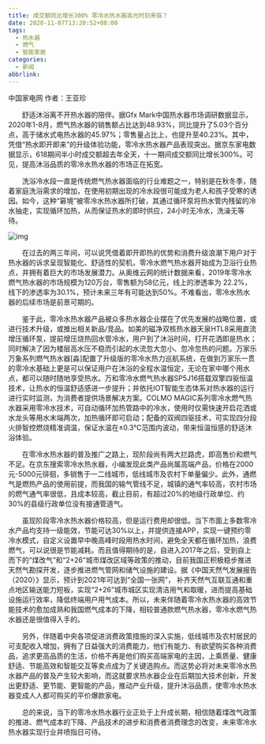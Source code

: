 ```yaml
---
title: 成交额同比增长300% 零冷水热水器高光时刻来临？
date: 2020-11-07T13:20:52+08:00
tags:
  - 热水器
  - 燃气
  - 智能家居
categories:
  - 新闻
abbrlink:
---
```


中国家电网 作者：王亚珍

　　舒适沐浴离不开热水器的陪伴。据Gfx Mark中国热水器市场调研数据显示，2020年1-8月，燃气热水器的销售额占比达到48.93%，同比提升了5.03个百分点，高于储水式电热水器的45.97%；零售量占比上，也提升至40.23%。其中，凭借“热水即开即来”的升级体验功能，零冷水热水器产品表现突出。据京东家电数据显示，618期间半小时成交额超去年全天，十一期间成交额同比增长300%。可见，提高沐浴品质的零冷水热水器的市场正在拓宽。

　　洗浴冷水段一直是传统燃气热水器面临的行业难题之一，特别是在秋冬季，随着家庭洗浴需求的增加，在使用初期出现的冷水段很可能成为老人和孩子受寒的诱因。如今，这种“窘境”被零冷水热水器所打破，其通过循环泵将热水管内残留的冷水抽走，实现循环加热，从而保证热水的即时供应，24小时无冷水，洗澡无等待。

![img](https://cdn.jsdelivr.net/gh/yakeing/Documentation@main/Hexo/images/5c2b-kcaeqzx9363595.png)

　　在过去的两三年间，可以说凭借着即开即热的优势和消费升级浪潮下用户对于热水器的诉求呈现智能化、舒适性的契机，零冷水燃气热水器开始成为卫浴行业热点，并拥有着巨大的市场发展潜力。从奥维云网的统计数据来看，2019年零冷水燃气热水器的市场规模为120万台，零售额为58亿元，线上的渗透率为 22.2%，线下的渗透率为30.1%，预计未来三年有可能达到50%。不难看出，零冷水热水器的后续市场是前景可期的。

　　鉴于此，零冷水热水器产品被众多热水器企业摆在了优先发展的战略位置，或进行技术升级，或推出相关新品/竞品。如美的磁净双核热水器天泉HTL8采用直流增压循环泵，提前增压烧热回水管冷水，用户到了沐浴时间，打开花洒即是热水；同时解决了因为楼层高水压不稳而引起的水流忽大忽小、忽冷忽热的问题。万家乐万象系列燃气热水器[淼]配置了升级版的零冷水热力巡航系统，在做到万家乐一贯的零冷水基础上更是可以保证用户在沐浴的全程水温恒定，无论在家中哪个用水点，都可以随时随地享受热水。万和零冷水燃气热水器SP5J16搭载双擎四驱恒温技术，让热水的恒温舒适感进一步提升；并依托IOT智能生态体系对热水器的运行进行实时监测，为消费者提供场景解决方案。COLMO MAGIC系列零冷水燃气热水器采用零冷水技术，可自动循环加热管路中的冷水，使用时仅需快速开启花洒或水龙头等用水末端两次，加热循环即可启动；配备的双阀四驱技术，可实现四分段火排智控燃烧精准调温，保证水温在±0.3℃范围内波动，带来恒温恒感的舒适沐浴体验。

　　在零冷水热水器的普及推广之路上，现阶段尚有两大拦路虎，即高售价和燃气不足。在京东搜索零冷水热水器，小编发现此类产品尚属高端产品，价格在2000元-5000元徘徊，多销售于一二线城市，低线城市及农村下单量偏少。此外，通燃气是燃热产品的使用前提，而我国的输气管线不足，城镇的通气率较高，农村市场的燃气通气率很低，且成本较高，截止目前，有超过20%的地级行政单位、约30%的县级行政单位没有接通管道气。

　　虽现阶段零冷水热水器价格较高，但是运行费用却很低。当下市面上多数零冷水产品均支持一级能效，节能可达30%以上，并提供连接APP，实现一键预约零冷水模式，自定义设置早中晚高峰时段用热水时间，避免全天都在循环加热，浪费燃气，可以说很是节能减耗。而且值得期待的是，自进入2017年之后，受到自上而下的“煤改气”和“2+26”城市煤改区域等政策的推动，目前我国正积极稳步推进天然气勘探开发，逐步推进燃气管网和储气设施的建设。据《中国天然气发展报告（2020）》显示，预计到2021年可达到“全国一张网”， 补齐天然气互联互通和重点地区输送能力短板，实现“2+26”城市城区实现清洁用气和取暖，进而提高基础设施运行效率，降低终端用户用气成本。所以，未来伴随着零冷水热水器的高效节能技术的愈加成熟和我国燃气成本的下降，相较普通款燃气热水器，零冷水燃气热水器还是很值得入手的。

　　另外，伴随着中央各项促进消费政策措施的深入实施，低线城市及农村居民的可支配收入增加，拥有了日益强大的消费能力，他们有能力、有欲望购买各种消费品，追求更高品质的生活，价格不再是他们购买高端家电的主因，上乘质量、健康舒适、节能高效和智能交互等卖点成为了关键选购点。而这势必将对未来零冷水热水器产品的普及产生较大影响，而这就要求热水器企业在后期加大技术创新，开发出更舒适、更节能、更智能的产品，推动产业升级，提升沐浴品质，使零冷水热水器变成人人都可购买的平价爆款家电。

　　总的来说，当下的零冷水热水器行业正处于上升成长期，相信随着煤改气政策的推进、燃气成本的下降、产品技术的进步和消费者消费理念的改变，未来零冷水热水器实现行业井喷指日可待。